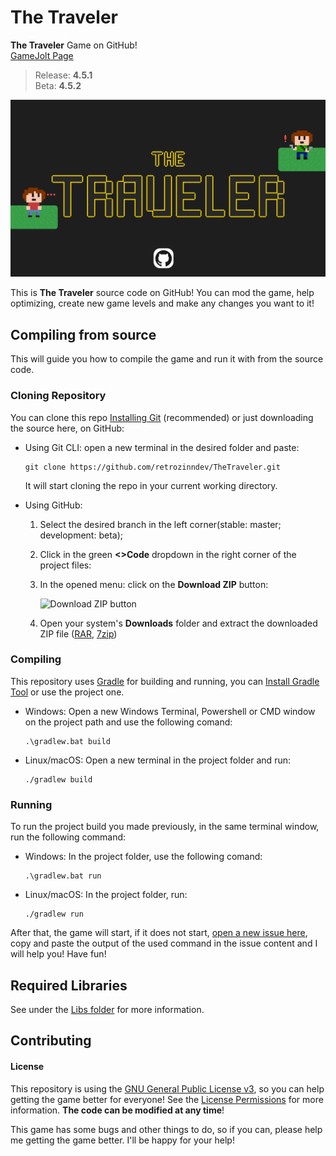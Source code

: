 # The Traveler
  **The Traveler** Game on GitHub! <br>
  <a href="https://gamejolt.com/games/ttraveler/796130">GameJolt Page</a>
  > Release: **4.5.1** <br>
  > Beta: **4.5.2** <br>

<a href="https://gamejolt.com/games/ttraveler/796130">
<img src="https://raw.githubusercontent.com/notestudios/TheTraveler/main/src/main/resources/images/BannerGitHub.png" alt="The Traveler Github Banner">
</a>
<br>

  This is **The Traveler** source code on GitHub! You can mod the game, help optimizing, create new game levels and make any changes you want to it!

## Compiling from source
This will guide you how to compile the game and run it with from the source code.

### Cloning Repository
You can clone this repo [Installing Git](https://git-scm.com/downloads) (recommended) or just downloading the source here, on GitHub:

   - Using Git CLI: open a new terminal in the desired folder and paste:
     ```
     git clone https://github.com/retrozinndev/TheTraveler.git
     ```
     It will start cloning the repo in your current working directory.

  - Using GitHub:
    
    1. Select the desired branch in the left corner(stable: master; development: beta);
    3. Click in the green **<>Code** dropdown in the right corner of the project files:
    4. In the opened menu: click on the **Download ZIP** button:

       ![Download ZIP button](https://github.com/retrozinndev/TheTraveler/assets/65513943/e5db811b-b6cf-4b91-8af0-5b2875d75349)

    5. Open your system's **Downloads** folder and extract the downloaded ZIP file ([RAR](https://www.win-rar.com/download.html), [7zip](https://www.7-zip.org/download.html))
    
### Compiling
This repository uses [Gradle](https://gradle.org/) for building and running, you can [Install Gradle Tool](https://gradle.org/install/) or use the project one.

  - Windows: Open a new Windows Terminal, Powershell or CMD window on the project path and use the following comand:
    ```
    .\gradlew.bat build
    ```
  - Linux/macOS: Open a new terminal in the project folder and run:
    ```
    ./gradlew build
    ```

### Running
  To run the project build you made previously, in the same terminal window, run the following command:
  - Windows: In the project folder, use the following comand:
    ```
    .\gradlew.bat run
    ```
  - Linux/macOS: In the project folder, run:
    ```
    ./gradlew run
    ```
  After that, the game will start, if it does not start, [open a new issue here](https://github.com/retrozinndev/TheTraveler/issues/new), copy and paste the output of the used command in the issue content and I will help you! Have fun!

## Required Libraries
  See under the [Libs folder](https://github.com/retrozinndev/TheTraveler/tree/master/libs#third-party-libraries) for more information.
 
## Contributing
  #### License
  This repository is using the [GNU General Public License v3](https://www.gnu.org/licenses/gpl-3.0.en.html#license-text), so you 
  can help getting the game better for everyone! See the [License Permissions](https://choosealicense.com/licenses/gpl-3.0/) for more information. **The code can be modified at any time**!

  This game has some bugs and other things to do, so if you can, please help me getting the game better. 
I'll be happy for your help!
